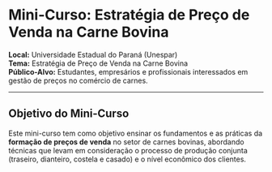 # Mini-Curso: Estratégia de Preço de Venda na Carne Bovina

**Local:** Universidade Estadual do Paraná (Unespar)  
**Tema:** Estratégia de Preço de Venda na Carne Bovina  
**Público-Alvo:** Estudantes, empresários e profissionais interessados em gestão de preços no comércio de carnes.

---

## **Objetivo do Mini-Curso**
Este mini-curso tem como objetivo ensinar os fundamentos e as práticas da **formação de preços de venda** no setor de carnes bovinas, abordando técnicas que levam em consideração o processo de produção conjunta (traseiro, dianteiro, costela e casado) e o nível econômico dos clientes.
